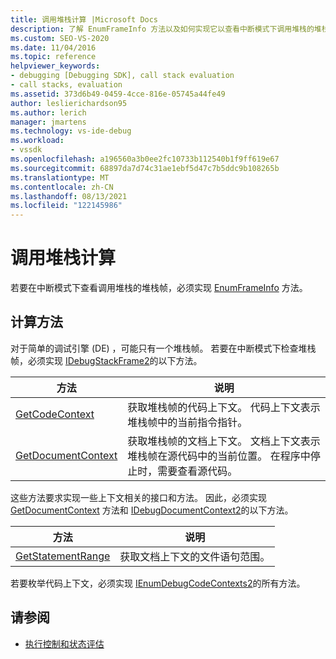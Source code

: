 ```yaml
---
title: 调用堆栈计算 |Microsoft Docs
description: 了解 EnumFrameInfo 方法以及如何实现它以查看中断模式下调用堆栈的堆栈帧。
ms.custom: SEO-VS-2020
ms.date: 11/04/2016
ms.topic: reference
helpviewer_keywords:
- debugging [Debugging SDK], call stack evaluation
- call stacks, evaluation
ms.assetid: 373d6b49-0459-4cce-816e-05745a44fe49
author: leslierichardson95
ms.author: lerich
manager: jmartens
ms.technology: vs-ide-debug
ms.workload:
- vssdk
ms.openlocfilehash: a196560a3b0ee2fc10733b112540b1f9ff619e67
ms.sourcegitcommit: 68897da7d74c31ae1ebf5d47c7b5ddc9b108265b
ms.translationtype: MT
ms.contentlocale: zh-CN
ms.lasthandoff: 08/13/2021
ms.locfileid: "122145986"
---
```

# <a name="call-stack-evaluation"></a>调用堆栈计算
若要在中断模式下查看调用堆栈的堆栈帧，必须实现 [EnumFrameInfo](../../extensibility/debugger/reference/idebugthread2-enumframeinfo.md) 方法。

## <a name="methods-for-evaluation"></a>计算方法
 对于简单的调试引擎 (DE) ，可能只有一个堆栈帧。 若要在中断模式下检查堆栈帧，必须实现 [IDebugStackFrame2](../../extensibility/debugger/reference/idebugstackframe2.md)的以下方法。

|方法|说明|
|------------|-----------------|
|[GetCodeContext](../../extensibility/debugger/reference/idebugstackframe2-getcodecontext.md)|获取堆栈帧的代码上下文。 代码上下文表示堆栈帧中的当前指令指针。|
|[GetDocumentContext](../../extensibility/debugger/reference/idebugstackframe2-getdocumentcontext.md)|获取堆栈帧的文档上下文。 文档上下文表示堆栈帧在源代码中的当前位置。 在程序中停止时，需要查看源代码。|

 这些方法要求实现一些上下文相关的接口和方法。 因此，必须实现 [GetDocumentContext](../../extensibility/debugger/reference/idebugcodecontext2-getdocumentcontext.md) 方法和 [IDebugDocumentContext2](../../extensibility/debugger/reference/idebugdocumentcontext2.md)的以下方法。

|方法|说明|
|------------|-----------------|
|[GetStatementRange](../../extensibility/debugger/reference/idebugdocumentcontext2-getstatementrange.md)|获取文档上下文的文件语句范围。|

 若要枚举代码上下文，必须实现 [IEnumDebugCodeContexts2](../../extensibility/debugger/reference/ienumdebugcodecontexts2.md)的所有方法。

## <a name="see-also"></a>请参阅
- [执行控制和状态评估](../../extensibility/debugger/execution-control-and-state-evaluation.md)
